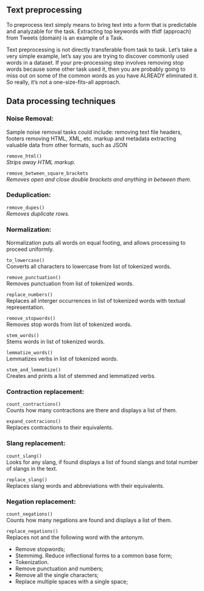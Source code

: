 ## Text preprocessing

To preprocess text simply means to bring text into a form that is predictable and analyzable for the task. Extracting top keywords with tfidf (approach) from Tweets (domain) is an example of a Task.  

Text preprocessing is not directly transferable from task to task. Let’s take a very simple example, let’s say you are trying to discover commonly used words in a dataset. If your pre-processing step involves removing stop words because some other task used it, then you are probably going to miss out on some of the common words as you have ALREADY eliminated it. So really, it’s not a one-size-fits-all approach.


## Data processing techniques

### Noise Removal:  

Sample noise removal tasks could include:
removing text file headers, footers
removing HTML, XML, etc. markup and metadata
extracting valuable data from other formats, such as JSON

```remove_html()```  
*Strips away HTML markup.*

```remove_between_square_brackets```  
*Removes open and close double brackets and anything in between them.*

### Deduplication:   

```remove_dupes()```  
*Removes duplicate rows.*


### Normalization:  
Normalization puts all words on equal footing, and allows processing to proceed uniformly.

```to_lowercase()```  
Converts all characters to lowercase from list of tokenized words.

```remove_punctuation()```  
Removes punctuation from list of tokenized words.

```replace_numbers()```  
Replaces all interger occurrences in list of tokenized words with textual representation.

```remove_stopwords()```  
Removes stop words from list of tokenized words.

```stem_words()```  
Stems words in list of tokenized words.

```lemmatize_words()```  
Lemmatizes verbs in list of tokenized words.

```stem_and_lemmatize()```  
Creates and prints a list of stemmed and lemmatized verbs.


### Contraction replacement:  

```count_contractions()```  
Counts how many contractions are there and displays a list of them.

```expand_contracions()```  
Replaces contractions to their equivalents.

### Slang replacement:  

```count_slang()```  
Looks for any slang, if found displays a list of found slangs and total number of slangs in the text. 

```replace_slang()```  
Replaces slang words and abbreviations with their equivalents.

### Negation replacement:  

```count_negations()```  
Counts how many negations are found and displays a list of them. 

```replace_negations()```  
Replaces not and the following word with the antonym.

* Remove stopwords;
* Stemmimg. Reduce inflectional forms to a common base form;
* Tokenization.
* Remove punctuation and numbers;
* Remove all the single characters;
* Replace multiple spaces with a single space;
